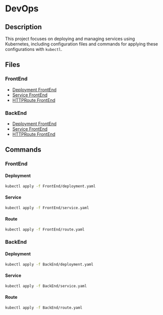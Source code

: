 # DevOps

## Description

This project focuses on deploying and managing services using Kubernetes,
including configuration files and commands for applying these configurations with `kubectl`.

## Files

### FrontEnd
- [Deployment FrontEnd](FrontEnd/deployment.yaml)
- [Service FrontEnd](FrontEnd/service.yaml)
- [HTTPRoute FrontEnd](FrontEnd/route.yaml)

### BackEnd 
- [Deployment FrontEnd](BackEnd/deployment.yaml)
- [Service FrontEnd](BackEnd/service.yaml)
- [HTTPRoute FrontEnd](BackEnd/route.yaml)

## Commands

### FrontEnd

#### Deployment
```bash
kubectl apply -f FrontEnd/deployment.yaml
```

#### Service
```bash
kubectl apply -f FrontEnd/service.yaml
```

#### Route
```bash
kubectl apply -f FrontEnd/route.yaml
```

### BackEnd

#### Deployment
```bash
kubectl apply -f BackEnd/deployment.yaml
```

#### Service
```bash
kubectl apply -f BackEnd/service.yaml
```

#### Route
```bash
kubectl apply -f BackEnd/route.yaml
```